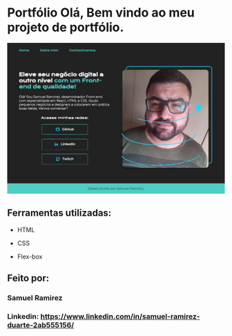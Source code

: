 # Portfólio Olá, Bem vindo ao meu projeto de portfólio.

![image](https://github.com/Marusbir/portfolio/blob/fd9d0f7159ae822fedc4cd9665b85cc7f700f847/assets/screenshot.png)

## Ferramentas utilizadas:

* HTML

* CSS

* Flex-box

## Feito por:

### Samuel Ramirez

### Linkedin: https://www.linkedin.com/in/samuel-ramirez-duarte-2ab555156/
